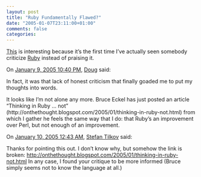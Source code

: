 ```yaml
---
layout: post
title: "Ruby Fundamentally Flawed?"
date: "2005-01-07T23:11:00+01:00"
comments: false
categories: 
---
```


<p><a href="http://creativekarma.com/more.php?id=260_0_1_0_M">This</a> is interesting because it&#8217;s the first time I&#8217;ve actually seen somebody criticize <a href="http://www.ruby-lang.org">Ruby</a> instead of praising it.</p>

<section class="comments">

<div class="comment" id="comment-430">
On <a href="#comment-430" title="Permalink to this comment">January  9, 2005 10:40 PM</a>, <a href="http://creativekarma.com/" title="http://creativekarma.com/" rel="nofollow">Doug</a>
said:
<p>In fact, it was that lack of honest criticism that finally goaded me to put my thoughts into words.</p>

<p>It looks like I&#8217;m not alone any more. Bruce Eckel has just posted an article &#8220;Thinking in Ruby &#8230; not&#8221; (http://onthethought.blogspot.com/2005/01/thinking-in-ruby-not.html) from which I gather he feels the same way that I do: that Ruby&#8217;s an improvement over Perl, but not enough of an improvement.</p>


<div class="comment" id="comment-431">
On <a href="#comment-431" title="Permalink to this comment">January 10, 2005 12:43 AM</a>, <a href="/en/staff/st/">Stefan Tilkov</a>
said:
<p>Thanks for pointing this out. I don&#8217;t know why, but somehow the link is broken:
<a href="http://onthethought.blogspot.com/2005/01/thinking-in-ruby-not.html" rel="nofollow" /><a href="http://onthethought.blogspot.com/2005/01/thinking-in-ruby-not.html" rel="nofollow">http://onthethought.blogspot.com/2005/01/thinking-in-ruby-not.html</a>
In any case, I found your critique to be more informed (Bruce simply seems not to know the language at all.)</p>


</section>

